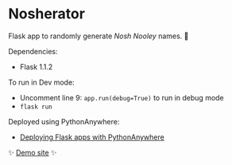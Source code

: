 # Nosherator

Flask app to randomly generate _Nosh Nooley_ names. 🤑

Dependencies:
- Flask 1.1.2

To run in Dev mode:
- Uncomment line 9: `app.run(debug=True)` to run in debug mode
- ` flask run `

Deployed using PythonAnywhere:
- [Deploying Flask apps with PythonAnywhere](https://help.pythonanywhere.com/pages/Flask/)

✨ [Demo site](http://mmarochov.eu.pythonanywhere.com/) ✨